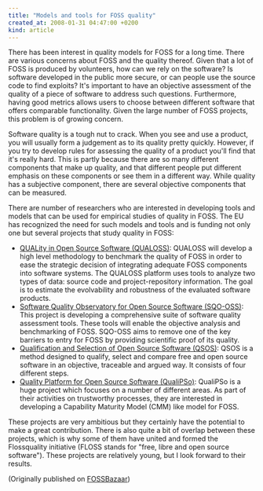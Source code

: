 ```yaml
---
title: "Models and tools for FOSS quality"
created_at: 2008-01-31 04:47:00 +0200
kind: article
---
```


There has been interest in quality models for FOSS for a long time.  There
are various concerns about FOSS and the quality thereof.  Given that a lot
of FOSS is produced by volunteers, how can we rely on the software?  Is
software developed in the public more secure, or can people use the source
code to find exploits?  It's important to have an objective assessment of
the quality of a piece of software to address such questions.  Furthermore,
having good metrics allows users to choose between different software that
offers comparable functionality.  Given the large number of FOSS projects,
this problem is of growing concern.

Software quality is a tough nut to crack.  When you see and use a product,
you will usually form a judgement as to its quality pretty quickly.
However, if you try to develop rules for assessing the quality of a product
you'll find that it's really hard.  This is partly because there are so
many different components that make up quality, and that different people
put different emphasis on these components or see them in a different way.
While quality has a subjective component, there are several objective
components that can be measured.

There are number of researchers who are interested in developing tools and
models that can be used for empirical studies of quality in FOSS.  The EU
has recognized the need for such models and tools and is funding not only
one but several projects that study quality in FOSS:

<ul>

<li><a href = "http://www.qualoss.org/">QUALity in Open Source Software
(QUALOSS)</a>: QUALOSS will develop a high level methodology to benchmark
the quality of FOSS in order to ease the strategic decision of integrating
adequate FOSS components into software systems.  The QUALOSS platform uses
tools to analyze two types of data: source code and project-repository
information.  The goal is to estimate the evolvability and robustness of
the evaluated software products.</li>

<li><a href = "http://www.sqo-oss.org/">Software Quality Observatory for
Open Source Software (SQO-OSS)</a>: This project is developing a
comprehensive suite of software quality assessment tools.  These tools will
enable the objective analysis and benchmarking of FOSS.  SQO-OSS aims to
remove one of the key barriers to entry for FOSS by providing scientific
proof of its quality.</li>

<li><a href = "http://www.qsos.org/">Qualification and Selection of Open
Source Software (QSOS)</a>: QSOS is a method designed to qualify, select
and compare free and open source software in an objective, traceable and
argued way.  It consists of four different steps.</li>

<li><a href = "http://www.qualipso.org/">Quality Platform for Open Source
Software (QualiPSo)</a>: QualiPSo is a huge project which focuses on a
number of different areas.  As part of their activities on trustworthy
processes, they are interested in developing a Capability Maturity Model
(CMM) like model for FOSS.</li>

</ul>

These projects are very ambitious but they certainly have the potential to
make a great contribution.  There is also quite a bit of overlap between
these projects, which is why some of them have united and formed the
Flossquality initiative</a> (FLOSS stands for &quot;free, libre and open
source software&quot;).  These projects are relatively young, but I look
forward to their results.

(Originally published on <a href = "https://fossbazaar.org/">FOSSBazaar</a>)

